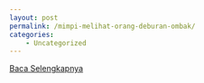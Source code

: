 ```yaml
---
layout: post
permalink: /mimpi-melihat-orang-deburan-ombak/
categories:
    - Uncategorized
---
```


[Baca Selengkapnya](/07)